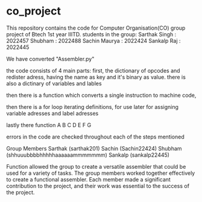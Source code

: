 # co_project
This repository contains the code for Computer Organisation(CO) group project of Btech 1st year IIITD. students in the group: 
Sarthak Singh : 2022457 
Shubham : 2022488
Sachin Maurya : 2022424
Sankalp Raj : 2022445

We have converted "Assembler.py"

the code consists of 4 main parts:
first, the dictionary of opcodes and redister adress, having the name as key and it's binary as value.
there is also a dictinary of variables and lables

then there is a function which converts a single instruction to machine code, 


then there is a for loop iterating definitions, 
for use later for  assigning variable adresses and label adresses

lastly there function A B C D E F G

errors in the code are checked throughout each of the steps mentioned

Group Members
Sarthak (sarthak201)
Sachin (Sachin22424)
Shubham (shhuuubbbbhhhhhaaaaaammmmmmm)
Sankalp (sankalp22445)

Function allowed the group to create a versatile assembler that could be used for a variety of tasks.
The group members worked together effectively to create a functional assembler. Each member made a significant contribution to the project, and their work was essential to the success of the project.
